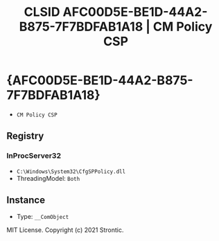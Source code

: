 ﻿---
title: "CLSID AFC00D5E-BE1D-44A2-B875-7F7BDFAB1A18 | CM Policy CSP"
excerpt: What is COM-Object CLSID AFC00D5E-BE1D-44A2-B875-7F7BDFAB1A18?
---

# {AFC00D5E-BE1D-44A2-B875-7F7BDFAB1A18}

* `CM Policy CSP`

## Registry


### InProcServer32

* `C:\Windows\System32\CfgSPPolicy.dll`
* ThreadingModel: `Both`

## Instance

* Type: `__ComObject`

MIT License. Copyright (c) 2021 Strontic.


